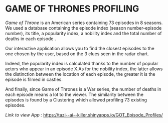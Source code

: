 # GAME OF THRONES PROFILING

*Game of Throne* is an American series containing 73 episodes in 8 seasons. We used a database containing the episode index (season number-episode number), its title, a popularity index, a nobility index and the total number of deaths in each episode .

Our interactive application allows you to find the closest episodes to the one chosen by the user, based on the 3 clues seen in the radar chart.

Indeed, the popularity index is calculated thanks to the number of popular actors who appear in an episode X.As for the nobility index, the latter allows the distinction between the location of each episode, the greater it is the episode is filmed in castles.

And finally, since Game of Thrones is a War series, the number of deaths in each episode means a lot to the viewer. The similarity between the episodes is found by a Clustering which allowed profiling 73 existing episodes.

*Link to view App :* https://tazi--ai--killer.shinyapps.io/GOT_Episode_Profiles/
